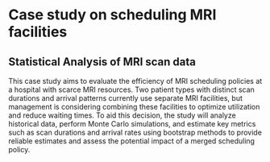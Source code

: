 # Case study on scheduling MRI facilities 

## Statistical Analysis of MRI scan data 

This case study aims to evaluate the efficiency of MRI scheduling policies at a hospital with scarce MRI resources. 
Two patient types with distinct scan durations and arrival patterns currently use separate MRI facilities, but management is considering combining these facilities to optimize utilization and reduce waiting times. 
To aid this decision, the study will analyze historical data, perform Monte Carlo simulations, and estimate key metrics such as scan durations and arrival rates using bootstrap methods to provide reliable estimates and assess the potential impact of a merged scheduling policy.
